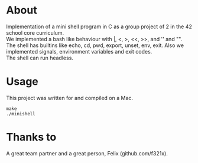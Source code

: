 # About
Implementation of a mini shell program in C as a group project of 2 in the 42 school core curriculum.  
We implemented a bash like behaviour with |, <, >, <<, >>, and '' and "".  
The shell has builtins like echo, cd, pwd, export, unset, env, exit. 
Also we implemented signals, environment variables and exit codes.  
The shell can run headless.  

# Usage
This project was written for and compiled on a Mac.  
```
make
./minishell
```

# Thanks to
A great team partner and a great person, Felix (github.com/f321x).
